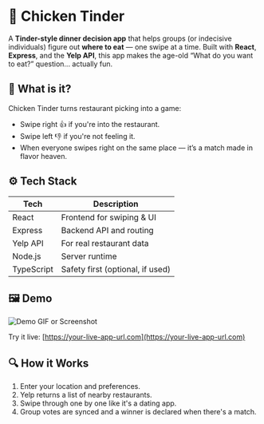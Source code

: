 # 🍗 Chicken Tinder

A **Tinder-style dinner decision app** that helps groups (or indecisive individuals) figure out **where to eat** — one swipe at a time. Built with **React**, **Express**, and the **Yelp API**, this app makes the age-old “What do you want to eat?” question... actually fun.

## 🤔 What is it?

Chicken Tinder turns restaurant picking into a game:

- Swipe right 👍 if you're into the restaurant.
- Swipe left 👎 if you're not feeling it.
- When everyone swipes right on the same place — it’s a match made in flavor heaven.

## ⚙️ Tech Stack

| Tech        | Description                          |
|-------------|--------------------------------------|
| React       | Frontend for swiping & UI            |
| Express     | Backend API and routing              |
| Yelp API    | For real restaurant data             |
| Node.js     | Server runtime                       |
| TypeScript  | Safety first (optional, if used)     |

## 🖼️ Demo

![Demo GIF or Screenshot](https://your-image-url.com) <!-- Add your screenshot or demo gif -->

Try it live: [https://your-live-app-url.com](https://your-live-app-url.com)

## 🔍 How it Works

1. Enter your location and preferences.
2. Yelp returns a list of nearby restaurants.
3. Swipe through one by one like it's a dating app.
4. Group votes are synced and a winner is declared when there's a match.

